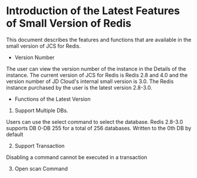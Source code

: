 # Introduction of the Latest Features of Small Version of Redis

This document describes the features and functions that are available in the small version of JCS for Redis.

- Version Number

The user can view the version number of the instance in the Details of the instance. The current version of JCS for Redis is Redis 2.8 and 4.0 and the version number of JD Cloud's internal small version is 3.0. The Redis instance purchased by the user is the latest version 2.8-3.0.

- Functions of the Latest Version

1. Support Multiple DBs.

Users can use the select command to select the database. Redis 2.8-3.0 supports DB 0-DB 255 for a total of 256 databases. Written to the 0th DB by default

2. Support Transaction

Disabling a command cannot be executed in a transaction

3. Open scan Command

